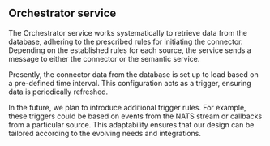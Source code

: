 ## Orchestrator service 

The Orchestrator service works systematically to retrieve data from the database, adhering to the prescribed rules for initiating the connector. Depending on the established rules for each source, the service sends a message to either the connector or the semantic service.

Presently, the connector data from the database is set up to load based on a pre-defined time interval. This configuration acts as a trigger, ensuring data is periodically refreshed.

In the future, we plan to introduce additional trigger rules. For example, these triggers could be based on events from the NATS stream or callbacks from a particular source. This adaptability ensures that our design can be tailored according to the evolving needs and integrations.